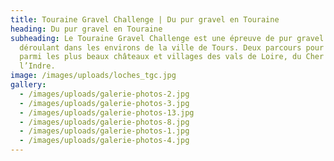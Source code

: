 ```yaml
---
title: Touraine Gravel Challenge | Du pur gravel en Touraine
heading: Du pur gravel en Touraine
subheading: Le Touraine Gravel Challenge est une épreuve de pur gravel se
  déroulant dans les environs de la ville de Tours. Deux parcours pour découvrir
  parmi les plus beaux châteaux et villages des vals de Loire, du Cher et de
  l’Indre.
image: /images/uploads/loches_tgc.jpg
gallery:
  - /images/uploads/galerie-photos-2.jpg
  - /images/uploads/galerie-photos-3.jpg
  - /images/uploads/galerie-photos-13.jpg
  - /images/uploads/galerie-photos-8.jpg
  - /images/uploads/galerie-photos-1.jpg
  - /images/uploads/galerie-photos-4.jpg
---
```

